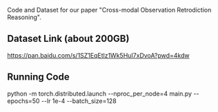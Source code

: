 Code and Dataset for our paper 
"Cross-modal Observation Retrodiction Reasoning".


## Dataset Link (about 200GB)

https://pan.baidu.com/s/1SZ1EqEtlz1Wk5HuI7xDvoA?pwd=4kdw 

## Running Code

python -m torch.distributed.launch --nproc_per_node=4 main.py --epochs=50 --lr 1e-4 --batch_size=128 


